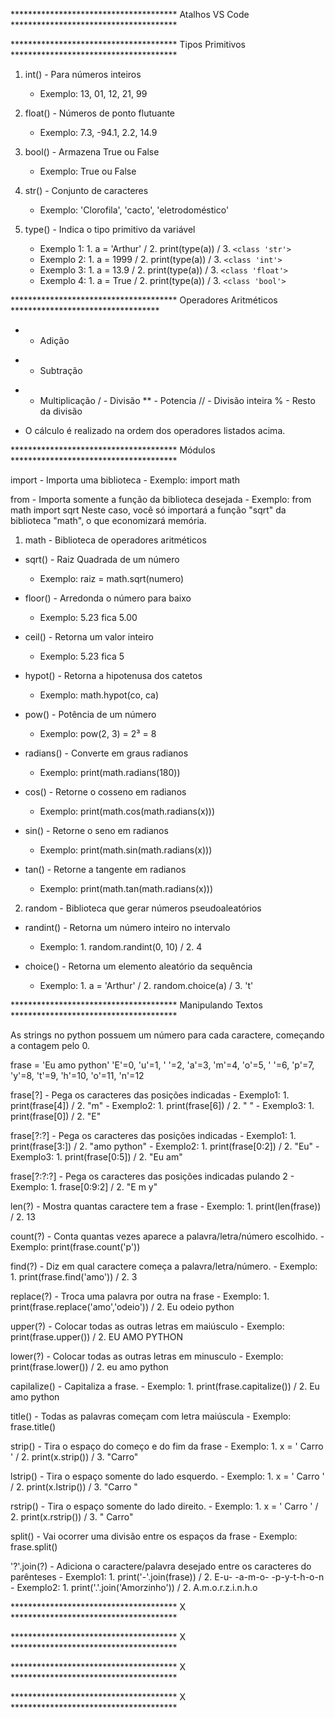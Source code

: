 ************************************** Atalhos VS Code **************************************



************************************** Tipos Primitivos **************************************


1. int() - Para números inteiros
     - Exemplo: 13, 01, 12, 21, 99

2. float() - Números de ponto flutuante
     - Exemplo: 7.3, -94.1, 2.2, 14.9

3. bool() - Armazena True ou False
     - Exemplo: True ou False

4. str() - Conjunto de caracteres
     - Exemplo: 'Clorofila', 'cacto', 'eletrodoméstico'

5. type() - Indica o tipo primitivo da variável
     - Exemplo 1: 1. a = 'Arthur' / 2. print(type(a)) / 3. `<class 'str'>`
     - Exemplo 2: 1. a = 1999 / 2. print(type(a)) / 3. `<class 'int'>`
     - Exemplo 3: 1. a = 13.9 / 2. print(type(a)) / 3. `<class 'float'>`
     - Exemplo 4: 1. a = True / 2. print(type(a)) / 3. `<class 'bool'>`


************************************** Operadores Aritméticos **********************************


+  - Adição
-  - Subtração
*  - Multiplicação
/  - Divisão
** - Potencia
// - Divisão inteira
%  - Resto da divisão

- O cálculo é realizado na ordem dos operadores listados acima.


************************************** Módulos **************************************


import - Importa uma biblioteca
     - Exemplo: import math

from - Importa somente a função da biblioteca desejada
     - Exemplo: from math import sqrt
 Neste caso, você só importará a função "sqrt" da biblioteca "math", o que economizará memória.


1. math - Biblioteca de operadores aritméticos


- sqrt() - Raiz Quadrada de um número
     - Exemplo: raiz = math.sqrt(numero)

- floor() - Arredonda o número para baixo
     - Exemplo: 5.23 fica 5.00

- ceil() - Retorna um valor inteiro
     - Exemplo: 5.23 fica 5

- hypot() - Retorna a hipotenusa dos catetos
     - Exemplo: math.hypot(co, ca)

- pow() - Potência de um número
     - Exemplo: pow(2, 3) = 2³ = 8

- radians() - Converte em graus radianos
     - Exemplo: print(math.radians(180))

- cos() - Retorne o cosseno em radianos
     - Exemplo: print(math.cos(math.radians(x)))

- sin() - Retorne o seno em radianos
     - Exemplo: print(math.sin(math.radians(x)))

- tan() - Retorne a tangente em radianos
     - Exemplo: print(math.tan(math.radians(x)))


2. random - Biblioteca que gerar números pseudoaleatórios


- randint() - Retorna um número inteiro no intervalo
     - Exemplo: 1. random.randint(0, 10) / 2. 4

- choice()  - Retorna um elemento aleatório da sequência
     - Exemplo: 1. a = 'Arthur' / 2. random.choice(a) / 3. 't'


************************************** Manipulando Textos **************************************


As strings no python possuem um número para cada caractere, começando a contagem pelo 0.

frase = 'Eu amo python'
'E'=0, 'u'=1, ' '=2, 'a'=3, 'm'=4, 'o'=5, ' '=6, 'p'=7, 'y'=8, 't'=9, 'h'=10, 'o'=11, 'n'=12

frase[?] - Pega os caracteres das posições indicadas
     - Exemplo1: 1. print(frase[4]) / 2. "m"
     - Exemplo2: 1. print(frase[6]) / 2. " "
     - Exemplo3: 1. print(frase[0]) / 2. "E"

frase[?:?] - Pega os caracteres das posições indicadas
     - Exemplo1: 1. print(frase[3:]) / 2. "amo python"
     - Exemplo2: 1. print(frase[0:2]) / 2. "Eu"
     - Exemplo3: 1. print(frase[0:5]) / 2. "Eu am"

frase[?:?:?] - Pega os caracteres das posições indicadas pulando 2
     - Exemplo: 1. frase[0:9:2] / 2. "E m y"

len(?) - Mostra quantas caractere tem a frase
     - Exemplo: 1. print(len(frase)) / 2. 13

count(?) - Conta quantas vezes aparece a palavra/letra/número escolhido.
     - Exemplo: print(frase.count('p'))

find(?) - Diz em qual caractere começa a palavra/letra/número.
     - Exemplo: 1. print(frase.find('amo')) / 2. 3

replace(?) - Troca uma palavra por outra na frase
     - Exemplo: 1. print(frase.replace('amo','odeio')) / 2. Eu odeio python

upper(?) - Colocar todas as outras letras em maiúsculo
     - Exemplo: print(frase.upper()) / 2. EU AMO PYTHON

lower(?) - Colocar todas as outras letras em minusculo
     - Exemplo: print(frase.lower()) / 2. eu amo python

capilalize() - Capitaliza a frase.
     - Exemplo: 1. print(frase.capitalize()) / 2. Eu amo python

title() - Todas as palavras começam com letra maiúscula
     - Exemplo: frase.title()

strip() - Tira o espaço do começo e do fim da frase
     - Exemplo: 1. x = '    Carro     ' / 2. print(x.strip()) / 3. "Carro"

lstrip() - Tira o espaço somente do lado esquerdo.
     - Exemplo: 1. x = '    Carro     ' / 2. print(x.lstrip()) / 3. "Carro     "

rstrip() - Tira o espaço somente do lado direito.
     - Exemplo: 1. x = '    Carro     ' / 2. print(x.rstrip()) / 3. "    Carro"

split() - Vai ocorrer uma divisão entre os espaços da frase
     - Exemplo: frase.split()

'?'.join(?) - Adiciona o caractere/palavra desejado entre os caracteres do parênteses
     - Exemplo1: 1. print('-'.join(frase)) / 2. E-u- -a-m-o- -p-y-t-h-o-n
     - Exemplo2: 1. print('.'.join('Amorzinho')) / 2. A.m.o.r.z.i.n.h.o

************************************** X **************************************



************************************** X **************************************



************************************** X **************************************



************************************** X **************************************
